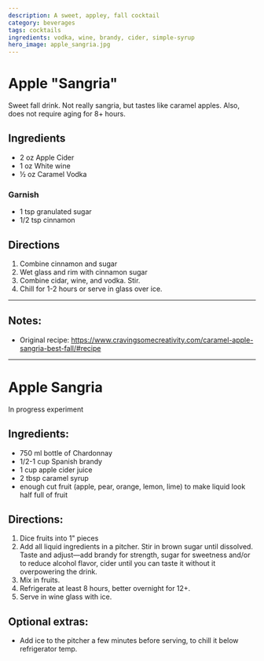 ```yaml
---
description: A sweet, appley, fall cocktail 
category: beverages
tags: cocktails
ingredients: vodka, wine, brandy, cider, simple-syrup
hero_image: apple_sangria.jpg
---
```


# Apple "Sangria"

Sweet fall drink. Not really sangria, but tastes like caramel apples. Also, does not require aging for 8+ hours.

## Ingredients

- 2 oz Apple Cider
- 1 oz White wine
- ½ oz Caramel Vodka

### Garnish

- 1 tsp granulated sugar
- 1/2 tsp cinnamon

## Directions

1. Combine cinnamon and sugar
2. Wet glass and rim with cinnamon sugar 
3. Combine cidar, wine, and vodka. Stir.
4. Chill for 1-2 hours or serve in glass over ice.

---

## Notes: 

- Original recipe: <https://www.cravingsomecreativity.com/caramel-apple-sangria-best-fall/#recipe>

---

# Apple Sangria 

In progress experiment

## Ingredients:

- 750 ml bottle of Chardonnay
- 1/2-1 cup Spanish brandy 
- 1 cup apple cider juice
- 2 tbsp caramel syrup 
- enough cut fruit (apple, pear, orange, lemon, lime) to make liquid look half full of fruit

## Directions:

1. Dice fruits into 1" pieces
2. Add all liquid ingredients in a pitcher. Stir in brown sugar until dissolved. Taste and adjust—add brandy for strength, sugar for sweetness and/or to reduce alcohol flavor, cider until you can taste it without it overpowering the drink.
3. Mix in fruits. 
4. Refrigerate at least 8 hours, better overnight for 12+. 
5. Serve in wine glass with ice.

## Optional extras:

- Add ice to the pitcher a few minutes before serving, to chill it below refrigerator temp.

